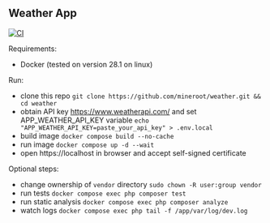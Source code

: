 Weather App
-----
[![CI](https://github.com/mineroot/weather/actions/workflows/ci.yml/badge.svg)](https://github.com/mineroot/weather/actions/workflows/ci.yml)

Requirements:
- Docker (tested on version 28.1 on linux)

Run:
- clone this repo `git clone https://github.com/mineroot/weather.git && cd weather`
- obtain API key https://www.weatherapi.com/ and set APP_WEATHER_API_KEY variable `echo "APP_WEATHER_API_KEY=paste_your_api_key" > .env.local`
- build image `docker compose build --no-cache`
- run image `docker compose up -d --wait`
- open https://localhost in browser and accept self-signed certificate

Optional steps:
- change ownership of `vendor` directory `sudo chown -R user:group vendor`
- run tests `docker compose exec php composer test`
- run static analysis `docker compose exec php composer analyze`
- watch logs `docker compose exec php tail -f /app/var/log/dev.log`
